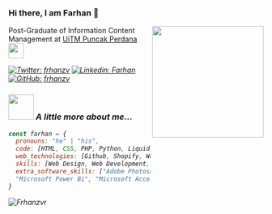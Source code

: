 ### Hi there, I am Farhan 👋
<img align='right' src="https://media.giphy.com/media/lq4OYg1yffhDdrnL39/giphy.gif" width="220">
<p> Post-Graduate of Information Content Management at <a href="https://uitm.edu.my/">UiTM Puncak Perdana</a><em><img src="https://media.giphy.com/media/WUlplcMpOCEmTGBtBW/giphy.gif" width="30"></p>

[![Twitter: frhanzv](https://img.shields.io/twitter/follow/frhanzv?style=social)](https://twitter.com/frhanzv)
[![Linkedin: Farhan](https://img.shields.io/badge/-Farhan-blue?style=flat-square&logo=Linkedin&logoColor=white&link=https://www.linkedin.com/in/wan-ahmad-farhan-849029215/)](https://www.linkedin.com/in/wan-ahmad-farhan-849029215)
[![GitHub: frhanzv](https://img.shields.io/github/followers/frhanzv?label=follow&style=social)](https://github.com/frhanzv)

### <img src="https://media.giphy.com/media/VgCDAzcKvsR6OM0uWg/giphy.gif" width="50"> A little more about me...  
```javascript
const farhan = {
  pronouns: "he" | "his",
  code: [HTML, CSS, PHP, Python, Liquid],
  web_technologies: [Github, Shopify, Wordpress, Wix],
  skills: [Web Design, Web Development, Data Analyst],
  extra_software_skills: ["Adobe Photoshop", "Adobe Animate", "Adobe Indesign",
  "Microsoft Power Bi", "Microsoft Access", "Microsoft Office"]
}
```
<p><img align="center" src="https://github-readme-streak-stats.herokuapp.com/?user=frhanzvr&theme=tokyonight" alt="Frhanzvr" /></p>

